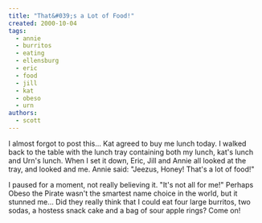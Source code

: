 ```yaml
---
title: "That&#039;s a Lot of Food!"
created: 2000-10-04
tags: 
  - annie
  - burritos
  - eating
  - ellensburg
  - eric
  - food
  - jill
  - kat
  - obeso
  - urn
authors: 
  - scott
---
```


I almost forgot to post this... Kat agreed to buy me lunch today. I walked back to the table with the lunch tray containing both my lunch, kat's lunch and Urn's lunch. When I set it down, Eric, Jill and Annie all looked at the tray, and looked and me. Annie said: "Jeezus, Honey! That's a lot of food!"

I paused for a moment, not really believing it. "It's not all for me!" Perhaps Obeso the Pirate wasn't the smartest name choice in the world, but it stunned me... Did they really think that I could eat four large burritos, two sodas, a hostess snack cake and a bag of sour apple rings? Come on!
